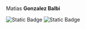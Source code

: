 Matias **Gonzalez Balbi**

![Static Badge](https://img.shields.io/badge/Python-black?style=for-the-badge&logo=python&logoColor=white&logoSize=2)
<img alt="Static Badge" src="https://img.shields.io/badge/Python-black?style=for-the-badge&logo=python&logoColor=white&logoSize=5" href="https://www.linkedin.com/in/matiasgonzalezb/">
